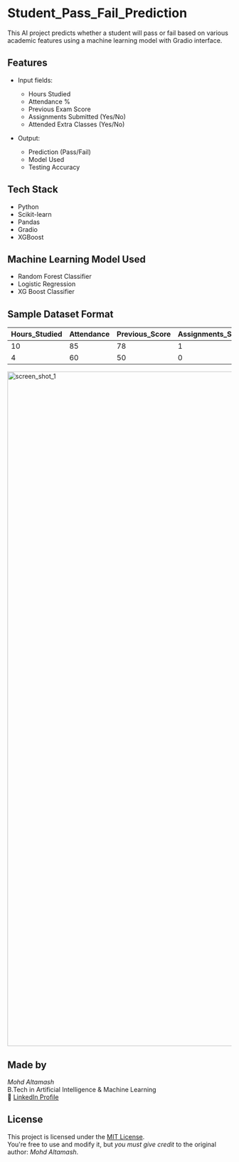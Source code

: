# Student_Pass_Fail_Prediction

This AI project predicts whether a student will pass or fail based on various academic features using a machine learning model with Gradio interface.

## Features

- Input fields:
  - Hours Studied
  - Attendance %
  - Previous Exam Score
  - Assignments Submitted (Yes/No)
  - Attended Extra Classes (Yes/No)

- Output:
  - Prediction (Pass/Fail)
  - Model Used
  - Testing Accuracy

## Tech Stack
- Python
- Scikit-learn
- Pandas
- Gradio
- XGBoost

## Machine Learning Model Used
- Random Forest Classifier
- Logistic Regression
- XG Boost Classifier



## Sample Dataset Format

| Hours_Studied | Attendance | Previous_Score | Assignments_Submitted | Extra_Classes | Pass |
|---------------|------------|----------------|------------------------|----------------|------|
| 10            | 85         | 78             | 1                      | 1              | 1    |
| 4             | 60         | 50             | 0                      | 0              | 0    |


<img width="3046" height="1513" alt="screen_shot_1" src="https://github.com/user-attachments/assets/1ec45d21-2ae4-4574-a324-3e2cf693152a" />


##  Made by

*Mohd Altamash*  
B.Tech in Artificial Intelligence & Machine Learning  
🔗 [LinkedIn Profile](https://www.linkedin.com/in/mohd-altamash-0997592a6?utm_source=share&utm_campaign=share_via&utm_content=profile&utm_medium=android_app)




## License

This project is licensed under the [MIT License](LICENSE).  
You're free to use and modify it, but *you must give credit* to the original author: *Mohd Altamash*.
